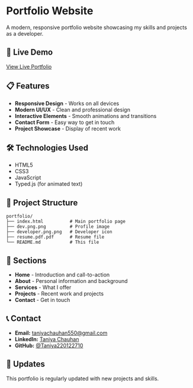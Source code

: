 #  Portfolio Website

A modern, responsive portfolio website showcasing my skills and projects as a developer.

## 🚀 Live Demo
[View Live Portfolio](https://taniya220122710.github.io/portfolio)

## 📋 Features
- **Responsive Design** - Works on all devices
- **Modern UI/UX** - Clean and professional design
- **Interactive Elements** - Smooth animations and transitions
- **Contact Form** - Easy way to get in touch
- **Project Showcase** - Display of recent work

## 🛠️ Technologies Used
- HTML5
- CSS3
- JavaScript
- Typed.js (for animated text)

## 📁 Project Structure
```
portfolio/
├── index.html          # Main portfolio page
├── dev.png.png         # Profile image
├── developer.png.png   # Developer icon
├── resume.pdf.pdf      # Resume file
└── README.md           # This file
```

## 🎯 Sections
- **Home** - Introduction and call-to-action
- **About** - Personal information and background
- **Services** - What I offer
- **Projects** - Recent work and projects
- **Contact** - Get in touch

## 📞 Contact
- **Email:** taniyachauhan550@gmail.com
- **LinkedIn:** [Taniya Chauhan](https://www.linkedin.com/in/taniya-chauhan-4b9249250)
- **GitHub:** [@Taniya220122710](https://github.com/Taniya220122710)

## 🔄 Updates
This portfolio is regularly updated with new projects and skills.


